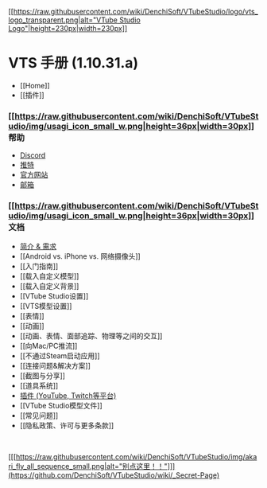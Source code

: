 [[[https://raw.githubusercontent.com/wiki/DenchiSoft/VTubeStudio/logo/vts_logo_transparent.png|alt="VTube Studio Logo"|height=230px|width=230px]]](https://github.com/DenchiSoft/VTubeStudio/wiki)

VTS 手册 (1.10.31.a)
=====================
- [[Home]]
- [[插件]]

### [[https://raw.githubusercontent.com/wiki/DenchiSoft/VTubeStudio/img/usagi_icon_small_w.png|height=36px|width=30px]] 帮助 
- [Discord](https://discord.gg/VTubeStudio)
- [推特](https://twitter.com/VTubeStudio)
- [官方网站](https://denchisoft.com)
- [邮箱](mailto:denchi@denchisoft.com)

### [[https://raw.githubusercontent.com/wiki/DenchiSoft/VTubeStudio/img/usagi_icon_small_w.png|height=36px|width=30px]] 文档
* [简介 & 需求](https://github.com/Elegetic/VTubeStudio/wiki/%E7%AE%80%E4%BB%8B-&-%E9%9C%80%E6%B1%82)
* [[Android vs. iPhone vs. 网络摄像头]]
* [[入门指南]]
* [[载入自定义模型]]
* [[载入自定义背景]]
* [[VTube Studio设置]]
* [[VTS模型设置]]
* [[表情]]
* [[动画]]
* [[动画、表情、面部追踪、物理等之间的交互]]
* [[向Mac/PC推流]]
* [[不通过Steam启动应用]]
* [[连接问题&解决方案]]
* [[截图与分享]]
* [[道具系统]]
* [插件 (YouTube, Twitch等平台)](https://github.com/DenchiSoft/VTubeStudio/wiki/Plugins)
* [[VTube Studio模型文件]]
* [[常见问题]]
* [[隐私政策、许可与更多条款]]

<br/>

[[[https://raw.githubusercontent.com/wiki/DenchiSoft/VTubeStudio/img/akari_fly_all_sequence_small.png|alt="别点这里！！"]]](https://github.com/DenchiSoft/VTubeStudio/wiki/_Secret-Page)